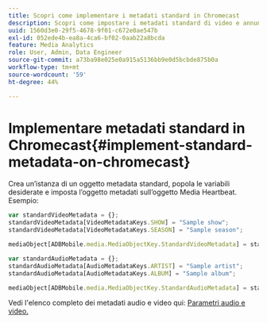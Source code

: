 ```yaml
---
title: Scopri come implementare i metadati standard in Chromecast
description: Scopri come impostare i metadati standard di video e annunci in Chromecast.
uuid: 1560d3e0-29f5-4678-9f01-c672e0ae547b
exl-id: 052ede4b-ea8a-4ca6-bf02-0aab22a8bcda
feature: Media Analytics
role: User, Admin, Data Engineer
source-git-commit: a73ba98e025e0a915a5136bb9e0d5bcbde875b0a
workflow-type: tm+mt
source-wordcount: '59'
ht-degree: 44%

---
```


# Implementare metadati standard in Chromecast{#implement-standard-metadata-on-chromecast}

Crea un’istanza di un oggetto metadata standard, popola le variabili desiderate e imposta l’oggetto metadati sull’oggetto Media Heartbeat. Esempio:

```js
var standardVideoMetadata = {};
standardVideoMetadata[VideoMetadataKeys.SHOW] = "Sample show";
standardVideoMetadata[VideoMetadataKeys.SEASON] = "Sample season";

mediaObject[ADBMobile.media.MediaObjectKey.StandardVideoMetadata] = standardVideoMetadata;
```

```js
var standardAudioMetadata = {};
standardAudioMetadata[AudioMetadataKeys.ARTIST] = "Sample artist";
standardAudioMetadata[AudioMetadataKeys.ALBUM] = "Sample album";

mediaObject[ADBMobile.media.MediaObjectKey.StandardAudioMetadata] = standardAudioMetadata;
```

Vedi l&#39;elenco completo dei metadati audio e video qui: [Parametri audio e video.](/help/implementation/variables/audio-video-parameters.md)
